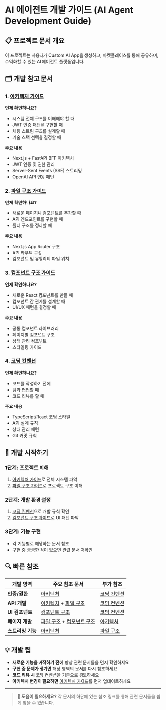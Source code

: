 # AI 에이전트 개발 가이드 (AI Agent Development Guide)

## 📋 프로젝트 문서 개요

이 프로젝트는 사용자가 Custom AI App을 생성하고, 마켓플레이스를 통해 공유하며, 수익화할 수 있는 AI 에이전트 플랫폼입니다.

## 🗂️ 개발 참고 문서

### 1. [아키텍처 가이드](./architecture.md)
**언제 확인하나요?**
- 시스템 전체 구조를 이해해야 할 때
- JWT 인증 패턴을 구현할 때
- 채팅 스트림 구조를 설계할 때
- 기술 스택 선택을 결정할 때

**주요 내용**
- Next.js + FastAPI BFF 아키텍처
- JWT 인증 및 권한 관리
- Server-Sent Events (SSE) 스트리밍
- OpenAI API 연동 패턴

### 2. [파일 구조 가이드](./file-structure.md)
**언제 확인하나요?**
- 새로운 페이지나 컴포넌트를 추가할 때
- API 엔드포인트를 구현할 때
- 폴더 구조를 정리할 때

**주요 내용**
- Next.js App Router 구조
- API 라우트 구성
- 컴포넌트 및 유틸리티 파일 위치

### 3. [컴포넌트 구조 가이드](./component-convention.md)
**언제 확인하나요?**
- 새로운 React 컴포넌트를 만들 때
- 컴포넌트 간 관계를 설계할 때
- UI/UX 패턴을 결정할 때

**주요 내용**
- 공통 컴포넌트 라이브러리
- 페이지별 컴포넌트 구조
- 상태 관리 컴포넌트
- 스타일링 가이드

### 4. [코딩 컨벤션](./convention.md)
**언제 확인하나요?**
- 코드를 작성하기 전에
- 팀과 협업할 때
- 코드 리뷰를 할 때

**주요 내용**
- TypeScript/React 코딩 스타일
- API 설계 규칙
- 상태 관리 패턴
- Git 커밋 규칙

## 🚀 개발 시작하기

### 1단계: 프로젝트 이해
1. [아키텍처 가이드](./architecture.md)로 전체 시스템 파악
2. [파일 구조 가이드](./file-structure.md)로 프로젝트 구조 이해

### 2단계: 개발 환경 설정
1. [코딩 컨벤션](./convention.md)으로 개발 규칙 확인
2. [컴포넌트 구조 가이드](./component-convention.md)로 UI 패턴 파악

### 3단계: 기능 구현
- 각 기능별로 해당하는 문서 참조
- 구현 중 궁금한 점이 있으면 관련 문서 재확인

## 🔍 빠른 참조

| 개발 영역 | 주요 참조 문서 | 부가 참조 |
|-----------|----------------|------------|
| **인증/권한** | [아키텍처](./architecture.md) | [코딩 컨벤션](./convention.md) |
| **API 개발** | [아키텍처](./architecture.md) + [파일 구조](./file-structure.md) | [코딩 컨벤션](./convention.md) |
| **UI 컴포넌트** | [컴포넌트 구조](./component-convention.md) | [코딩 컨벤션](./convention.md) |
| **페이지 개발** | [파일 구조](./file-structure.md) + [컴포넌트 구조](./component-convention.md) | [아키텍처](./architecture.md) |
| **스트리밍 기능** | [아키텍처](./architecture.md) | [파일 구조](./file-structure.md) |

## 💡 개발 팁

- **새로운 기능을 시작하기 전에** 항상 관련 문서들을 먼저 확인하세요
- **구현 중 문제가 생기면** 해당 영역의 문서를 다시 참조하세요
- **코드 리뷰 시** [코딩 컨벤션](./convention.md)을 기준으로 검토하세요
- **아키텍처 변경이 필요하면** [아키텍처 가이드](./architecture.md)를 먼저 업데이트하세요

---

> **💬 도움이 필요하세요?** 
> 각 문서의 하단에 있는 참조 링크를 통해 관련 문서들을 쉽게 찾을 수 있습니다.
